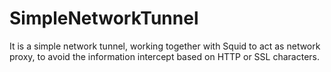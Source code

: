 # SimpleNetworkTunnel
It is a simple network tunnel, working together with Squid to act as network proxy, to avoid the information intercept based on HTTP or SSL characters.
